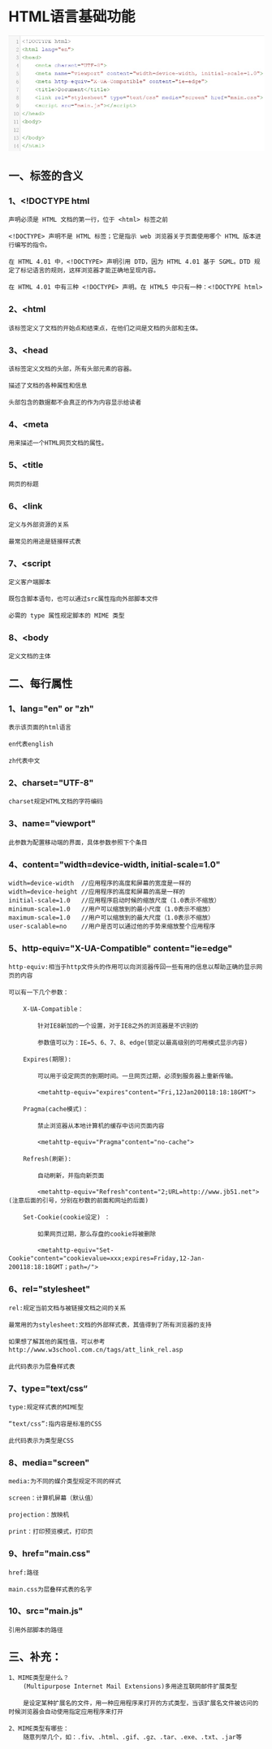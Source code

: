     
# HTML语言基础功能

![image](debugHtmlImg/html.jpg)

## 一、标签的含义

### 1、<!DOCTYPE html

    声明必须是 HTML 文档的第一行，位于 <html> 标签之前

    <!DOCTYPE> 声明不是 HTML 标签；它是指示 web 浏览器关于页面使用哪个 HTML 版本进行编写的指令。

    在 HTML 4.01 中，<!DOCTYPE> 声明引用 DTD，因为 HTML 4.01 基于 SGML。DTD 规定了标记语言的规则，这样浏览器才能正确地呈现内容。

    在 HTML 4.01 中有三种 <!DOCTYPE> 声明。在 HTML5 中只有一种：<!DOCTYPE html>

### 2、<html

    该标签定义了文档的开始点和结束点，在他们之间是文档的头部和主体。

### 3、<head

    该标签定义文档的头部，所有头部元素的容器。

    描述了文档的各种属性和信息

    头部包含的数据都不会真正的作为内容显示给读者

### 4、<meta

    用来描述一个HTML网页文档的属性。

### 5、<title

    网页的标题

### 6、<link

    定义与外部资源的关系

    最常见的用途是链接样式表

### 7、<script

    定义客户端脚本

    既包含脚本语句，也可以通过src属性指向外部脚本文件

    必需的 type 属性规定脚本的 MIME 类型

### 8、<body

    定义文档的主体

## 二、每行属性

### 1、lang="en" or "zh"

    表示该页面的html语言

    en代表english

    zh代表中文

### 2、charset="UTF-8"

    charset规定HTML文档的字符编码

### 3、name="viewport"

    此参数为配置移动端的界面，具体参数参照下个条目

### 4、content="width=device-width, initial-scale=1.0"

    width=device-width  //应用程序的高度和屏幕的宽度是一样的
    width=device-height //应用程序的高度和屏幕的高是一样的
    initial-scale=1.0   //应用程序启动时候的缩放尺度（1.0表示不缩放）
    minimum-scale=1.0   //用户可以缩放到的最小尺度（1.0表示不缩放）
    maximum-scale=1.0   //用户可以缩放到的最大尺度（1.0表示不缩放）
    user-scalable=no    //用户是否可以通过他的手势来缩放整个应用程序

### 5、http-equiv="X-UA-Compatible" content="ie=edge"

    http-equiv:相当于http文件头的作用可以向浏览器传回一些有用的信息以帮助正确的显示网页的内容

    可以有一下几个参数：

        X-UA-Compatible：

            针对IE8新加的一个设置，对于IE8之外的浏览器是不识别的

            参数值可以为：IE=5、6、7、8、edge(锁定以最高级别的可用模式显示内容)

        Expires(期限):

            可以用于设定网页的到期时间。一旦网页过期，必须到服务器上重新传输。

            <metahttp-equiv="expires"content="Fri,12Jan200118:18:18GMT"> 

        Pragma(cache模式)：

            禁止浏览器从本地计算机的缓存中访问页面内容

            <metahttp-equiv="Pragma"content="no-cache"> 

        Refresh(刷新):

            自动刷新，并指向新页面

            <metahttp-equiv="Refresh"content="2;URL=http://www.jb51.net">(注意后面的引号，分别在秒数的前面和网址的后面)

        Set-Cookie(cookie设定) ：

            如果网页过期，那么存盘的cookie将被删除

            <metahttp-equiv="Set-Cookie"content="cookievalue=xxx;expires=Friday,12-Jan-200118:18:18GMT；path=/"> 

        

### 6、rel="stylesheet"

    rel:规定当前文档与被链接文档之间的关系

    最常用的为stylesheet:文档的外部样式表，其值得到了所有浏览器的支持

    如果想了解其他的属性值，可以参考http://www.w3school.com.cn/tags/att_link_rel.asp

    此代码表示为层叠样式表

### 7、type="text/css“

    type:规定样式表的MIME型

    “text/css”:指内容是标准的CSS

    此代码表示为类型是CSS

### 8、media="screen"

    media:为不同的媒介类型规定不同的样式

    screen：计算机屏幕（默认值）

    projection：放映机

    print：打印预览模式，打印页

### 9、href="main.css"

    href:路径
    
    main.css为层叠样式表的名字

### 10、src="main.js"

    引用外部脚本的路径

## 三、补充：

    1、MIME类型是什么？
        (Multipurpose Internet Mail Extensions)多用途互联网邮件扩展类型

        是设定某种扩展名的文件，用一种应用程序来打开的方式类型，当该扩展名文件被访问的时候浏览器会自动使用指定应用程序来打开

    2、MIME类型有哪些：
        随意列举几个，如：.fiv、.html、.gif、.gz、.tar、.exe、.txt、.jar等

        